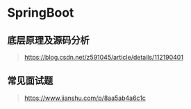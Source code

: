 # SpringBoot

## 底层原理及源码分析

> https://blog.csdn.net/z591045/article/details/112190401

## 常见面试题

> https://www.jianshu.com/p/8aa5ab4a6c1c
